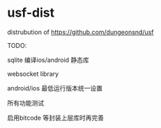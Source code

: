 # usf-dist
distrubution of  https://github.com/dungeonsnd/usf

TODO:

sqlite 编译ios/android 静态库

websocket library

android/ios 最低运行版本统一设置

所有功能测试

启用bitcode 等封装上层库时再完善


